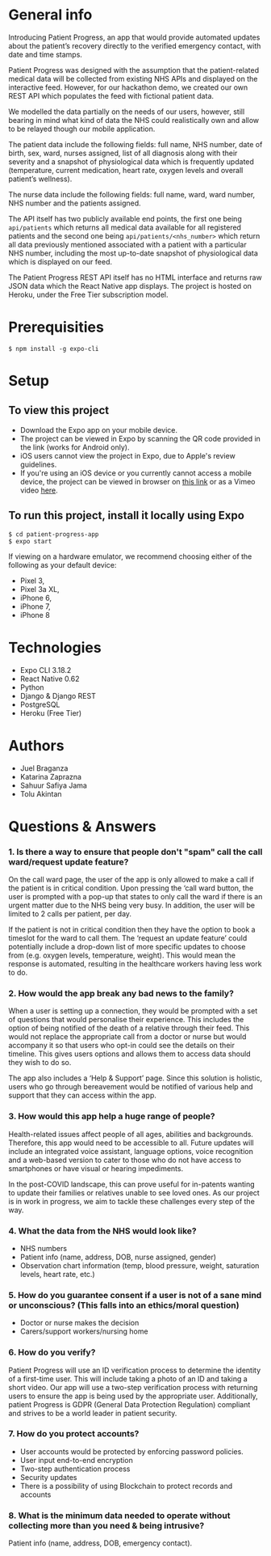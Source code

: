 # General info
Introducing Patient Progress, an app that would provide
automated updates about the patient’s recovery directly to the verified emergency contact, with date and time stamps.

Patient Progress was designed with the assumption that the patient-related medical data will be collected from existing NHS APIs and displayed on the interactive feed. However, for our hackathon demo, we created our own REST API which populates the feed with fictional patient data. 

We modelled the data partially on the needs of our users, however, still bearing in mind what kind of data the NHS could realistically own and allow to be relayed though our mobile application. 

The patient data include the following fields: full name, NHS number, date of birth, sex, ward, nurses assigned, list of all diagnosis along with their severity and a snapshot of physiological data which is frequently updated (temperature, current medication, heart rate, oxygen levels and overall patient’s wellness).

The nurse data include the following fields: full name, ward, ward number, NHS number and the patients assigned.

The API itself has two publicly available end points, the first one being ```api/patients``` which returns all medical data available for all registered patients and the second one being ```api/patients/<nhs_number>``` which return all data previously mentioned associated with a patient with a particular NHS number, including the most up-to-date snapshot of physiological data which is displayed on our feed.

The Patient Progress REST API itself has no HTML interface and returns raw JSON data which the React Native app displays. The project is hosted on Heroku, under the Free Tier subscription model.

# Prerequisities
```
$ npm install -g expo-cli
```

# Setup
## To view this project 
* Download the Expo app on your mobile device. 
* The project can be viewed in Expo by scanning the QR code provided in the link (works for Android only). 
* iOS users cannot view the project in Expo, due to Apple's review guidelines. 
* If you're using an iOS device or you currently cannot access a mobile device, the project can be viewed in browser on <a href="https://expo.io/@juel07/patient-progress-app">this link</a> or as a Vimeo video <a href="https://vimeo.com/447799138">here</a>.

## To run this project, install it locally using Expo
```
$ cd patient-progress-app
$ expo start 
```
If viewing on a hardware emulator, we recommend choosing either of the following as your default device:
- Pixel 3,
- Pixel 3a XL,
- iPhone 6,
- iPhone 7,
- iPhone 8 

# Technologies
* Expo CLI 3.18.2
* React Native 0.62
* Python
* Django & Django REST
* PostgreSQL
* Heroku (Free Tier)

# Authors
* Juel Braganza 
* Katarina Zaprazna 
* Sahuur Safiya Jama 
* Tolu Akintan 

# Questions & Answers

### 1. Is there a way to ensure that people don't "spam" call the call ward/request update feature?
On the call ward page, the user of the app is only allowed to make a call if the patient is in critical condition. Upon pressing the ‘call ward button, the user is prompted with a pop-up that states to only call the ward if there is an urgent matter due to the NHS being very busy. In addition, the user will be limited to 2 calls per patient, per day.

If the patient is not in critical condition then they have the option to book a timeslot for the ward to call them. The ‘request an update feature’ could potentially include a drop-down list of more specific updates to choose from (e.g. oxygen levels, temperature, weight). This would mean the response is automated, resulting in the healthcare workers having less work to do.

### 2. How would the app break any bad news to the family?
When a user is setting up a connection, they would be prompted with a set of questions that would personalise their experience. This includes the option of being notified of the death of a relative through their feed. This would not replace the appropriate call from a doctor or nurse but would accompany it so that users who opt-in could see the details on their timeline. This gives users options and allows them to access data should they wish to do so.

The app also includes a ‘Help & Support’ page. Since this solution is holistic, users who go through bereavement would be notified of various help and support that they can access within the app.

### 3. How would this app help a huge range of people? 
Health-related issues affect people of all ages, abilities and backgrounds. Therefore, this app would need to be accessible to all. Future updates will include an integrated voice assistant, language options, voice recognition and a web-based version to cater to those who do not have access to smartphones or have visual or hearing impediments. 

In the post-COVID landscape, this can prove useful for in-patents wanting to update their families or relatives unable to see loved ones. As our project is in work in progress, we aim to tackle these challenges every step of the way.

### 4. What the data from the NHS would look like?
* NHS numbers
* Patient info (name, address, DOB, nurse assigned, gender)
* Observation chart information (temp, blood pressure, weight, saturation levels, heart rate, etc.)

### 5. How do you guarantee consent if a user is not of a sane mind or unconscious? (This falls into an ethics/moral question)
* Doctor or nurse makes the decision 
* Carers/support workers/nursing home

### 6. How do you verify?
Patient Progress will use an ID verification process to determine the identity of a first-time user. This will include taking a photo of an ID and taking a short video. Our app will use a two-step verification process with returning users to ensure the app is being used by the appropriate user. Additionally, patient Progress is GDPR (General Data Protection Regulation) compliant and strives to be a world leader in patient security.

### 7. How do you protect accounts?
* User accounts would be protected by enforcing password policies.
* User input end-to-end encryption
* Two-step authentication process
* Security updates
* There is a possibility of using Blockchain to protect records and accounts

### 8. What is the minimum data needed to operate without collecting more than you need & being intrusive?
Patient info (name, address, DOB, emergency contact). 